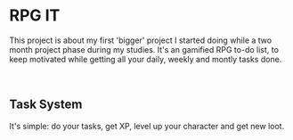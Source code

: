 # RPG IT

This project is about my first 'bigger' project I started doing while a two month project phase during my studies.
It's an gamified RPG to-do list, to keep motivated while getting all your daily, weekly and montly tasks done.

<br>

## Task System
It's simple: do your tasks, get XP, level up your character and get new loot.

